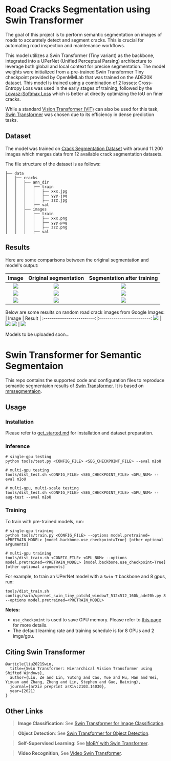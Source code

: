 # Road Cracks Segmentation using Swin Transformer
The goal of this project is to perform semantic segmentation on images of roads to accurately detect and segment cracks. This is crucial for automating road inspection and maintenance workflows.

This model utilizes a Swin Transformer (Tiny variant) as the backbone, integrated into a UPerNet (Unified Perceptual Parsing) architecture to leverage both global and local context for precise segmentation. The model weights were initialized from a pre-trained Swin Transformer Tiny checkpoint provided by OpenMMLab that was trained on the ADE20K dataset.
This model is trained using a combination of 2 losses: Cross-Entropy Loss was used in the early stages of training, followed by the [Lovasz-Softmax Loss](https://arxiv.org/abs/1705.08790) which is better at directly optimizing the IoU on finer cracks.

While a standard [Vision Transformer (ViT)](https://arxiv.org/abs/2010.11929) can also be used for this task, [Swin Transformer](https://arxiv.org/pdf/2103.14030.pdf) was chosen due to its efficiency in dense prediction tasks.


## Dataset
The model was trained on [Crack Segmentation Dataset](https://www.kaggle.com/datasets/lakshaymiddha/crack-segmentation-dataset) with around 11.200 images which merges data from 12 available crack segmentation datasets.

The file structure of the dataset is as follows:
```none
├── data
│   ├── cracks
│   │   ├── ann_dir
│   │   │   ├── train
│   │   │   │   ├── xxx.jpg
│   │   │   │   ├── yyy.jpg
│   │   │   │   ├── zzz.jpg
│   │   │   ├── val
│   │   ├── images
│   │   │   ├── train
│   │   │   │   ├── xxx.png
│   │   │   │   ├── yyy.png
│   │   │   │   ├── zzz.png
│   │   │   ├── val

```

## Results
Here are some comparisons between the original segmentation and model's output:  


| Image         | Original segmentation             |  Segmentation after training |
:-------------------------:|:-------------------------:|:-------------------------:
![](https://github.com/user-attachments/assets/8e9d2f9d-37b0-4827-9333-10ff001222c7) | ![](https://github.com/user-attachments/assets/3b4b525d-65cb-4cc5-a65f-3b4efeac231f) | ![](https://github.com/user-attachments/assets/3a324db5-9ae8-4a7a-a933-4d7fb5e8a0e6) |
![](https://github.com/user-attachments/assets/22643d51-8440-461e-8bae-888955c9eaba) |![](https://github.com/user-attachments/assets/c9e0e735-32a2-4be7-aeb3-eb1e59126d3e) | ![](https://github.com/user-attachments/assets/7adb765c-ab1a-45d3-85dc-55dad7015c01) | 
![](https://github.com/user-attachments/assets/5aa882b2-517a-433f-850a-14b5ee7b8b65) | ![](https://github.com/user-attachments/assets/9539edf1-d389-4186-b9ea-99221e2c591c) | ![](https://github.com/user-attachments/assets/4e790ba2-d351-4bfe-86f8-62dcec4b6363)

Below are some results on random road crack images from Google Images:  
| Image             |   Result |
:-------------------------:|:-------------------------:
![](https://github.com/user-attachments/assets/7151f799-4e2d-44db-804f-1647c86c0ac3) | ![](https://github.com/user-attachments/assets/0a729a71-e76f-4722-8a9f-e7d3bc73f0bb)
![](https://github.com/user-attachments/assets/3ddc3fce-790b-4570-b44a-0e6c37f16e9e) | ![](https://github.com/user-attachments/assets/0ec9327a-22f1-45cf-8d0a-81fdf52ed7ff)

Models to be uploaded soon...

# Swin Transformer for Semantic Segmentaion

This repo contains the supported code and configuration files to reproduce semantic segmentaion results of [Swin Transformer](https://arxiv.org/pdf/2103.14030.pdf). It is based on [mmsegmentaion](https://github.com/open-mmlab/mmsegmentation/tree/v0.11.0).

## Usage

### Installation

Please refer to [get_started.md](https://github.com/open-mmlab/mmsegmentation/blob/master/docs/get_started.md#installation) for installation and dataset preparation.

### Inference
```
# single-gpu testing
python tools/test.py <CONFIG_FILE> <SEG_CHECKPOINT_FILE> --eval mIoU

# multi-gpu testing
tools/dist_test.sh <CONFIG_FILE> <SEG_CHECKPOINT_FILE> <GPU_NUM> --eval mIoU

# multi-gpu, multi-scale testing
tools/dist_test.sh <CONFIG_FILE> <SEG_CHECKPOINT_FILE> <GPU_NUM> --aug-test --eval mIoU
```

### Training

To train with pre-trained models, run:
```
# single-gpu training
python tools/train.py <CONFIG_FILE> --options model.pretrained=<PRETRAIN_MODEL> [model.backbone.use_checkpoint=True] [other optional arguments]

# multi-gpu training
tools/dist_train.sh <CONFIG_FILE> <GPU_NUM> --options model.pretrained=<PRETRAIN_MODEL> [model.backbone.use_checkpoint=True] [other optional arguments] 
```
For example, to train an UPerNet model with a `Swin-T` backbone and 8 gpus, run:
```
tools/dist_train.sh configs/swin/upernet_swin_tiny_patch4_window7_512x512_160k_ade20k.py 8 --options model.pretrained=<PRETRAIN_MODEL> 
```

**Notes:** 
- `use_checkpoint` is used to save GPU memory. Please refer to [this page](https://pytorch.org/docs/stable/checkpoint.html) for more details.
- The default learning rate and training schedule is for 8 GPUs and 2 imgs/gpu.


## Citing Swin Transformer
```
@article{liu2021Swin,
  title={Swin Transformer: Hierarchical Vision Transformer using Shifted Windows},
  author={Liu, Ze and Lin, Yutong and Cao, Yue and Hu, Han and Wei, Yixuan and Zhang, Zheng and Lin, Stephen and Guo, Baining},
  journal={arXiv preprint arXiv:2103.14030},
  year={2021}
}
```

## Other Links

> **Image Classification**: See [Swin Transformer for Image Classification](https://github.com/microsoft/Swin-Transformer).

> **Object Detection**: See [Swin Transformer for Object Detection](https://github.com/SwinTransformer/Swin-Transformer-Object-Detection).

> **Self-Supervised Learning**: See [MoBY with Swin Transformer](https://github.com/SwinTransformer/Transformer-SSL).

> **Video Recognition**, See [Video Swin Transformer](https://github.com/SwinTransformer/Video-Swin-Transformer).
